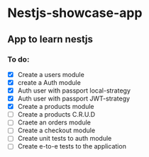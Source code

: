 # Nestjs-showcase-app

## App to learn nestjs

### To do:
- [x] Create a users module
- [x] create a Auth module
- [x] Auth user with passport local-strategy
- [x] Auth user with passport JWT-strategy
- [x] Create a products module
- [ ] Create a products C.R.U.D
- [ ] Craete an orders module
- [ ] Create a checkout module
- [ ] Create unit tests to auth module
- [ ] Create e-to-e tests to the application
